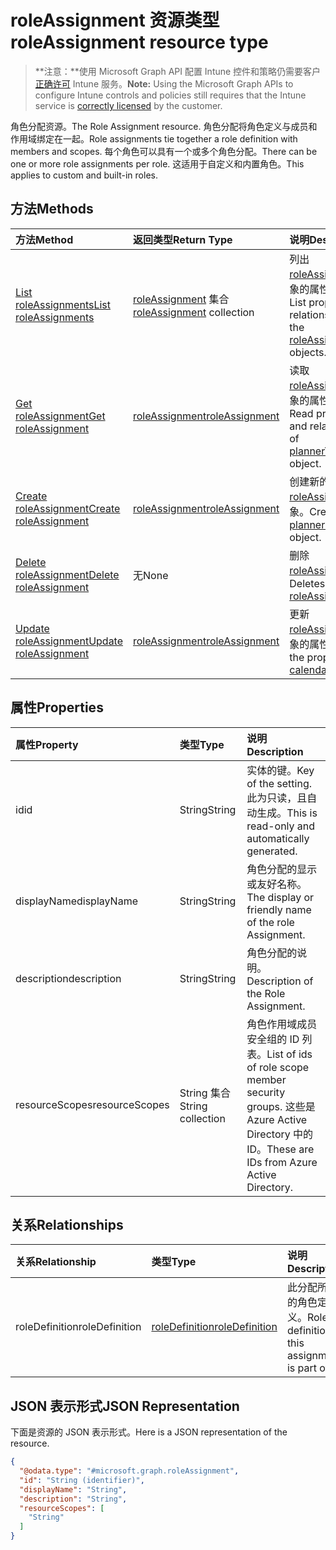 # <a name="roleassignment-resource-type"></a><span data-ttu-id="d3f5c-101">roleAssignment 资源类型</span><span class="sxs-lookup"><span data-stu-id="d3f5c-101">roleAssignment resource type</span></span>

> <span data-ttu-id="d3f5c-102">**注意：**使用 Microsoft Graph API 配置 Intune 控件和策略仍需要客户[正确许可](https://go.microsoft.com/fwlink/?linkid=839381) Intune 服务。</span><span class="sxs-lookup"><span data-stu-id="d3f5c-102">**Note:** Using the Microsoft Graph APIs to configure Intune controls and policies still requires that the Intune service is [correctly licensed](https://go.microsoft.com/fwlink/?linkid=839381) by the customer.</span></span>

<span data-ttu-id="d3f5c-103">角色分配资源。</span><span class="sxs-lookup"><span data-stu-id="d3f5c-103">The Role Assignment resource.</span></span> <span data-ttu-id="d3f5c-104">角色分配将角色定义与成员和作用域绑定在一起。</span><span class="sxs-lookup"><span data-stu-id="d3f5c-104">Role assignments tie together a role definition with members and scopes.</span></span> <span data-ttu-id="d3f5c-105">每个角色可以具有一个或多个角色分配。</span><span class="sxs-lookup"><span data-stu-id="d3f5c-105">There can be one or more role assignments per role.</span></span> <span data-ttu-id="d3f5c-106">这适用于自定义和内置角色。</span><span class="sxs-lookup"><span data-stu-id="d3f5c-106">This applies to custom and built-in roles.</span></span>
## <a name="methods"></a><span data-ttu-id="d3f5c-107">方法</span><span class="sxs-lookup"><span data-stu-id="d3f5c-107">Methods</span></span>
|<span data-ttu-id="d3f5c-108">方法</span><span class="sxs-lookup"><span data-stu-id="d3f5c-108">Method</span></span>|<span data-ttu-id="d3f5c-109">返回类型</span><span class="sxs-lookup"><span data-stu-id="d3f5c-109">Return Type</span></span>|<span data-ttu-id="d3f5c-110">说明</span><span class="sxs-lookup"><span data-stu-id="d3f5c-110">Description</span></span>|
|:---|:---|:---|
|[<span data-ttu-id="d3f5c-111">List roleAssignments</span><span class="sxs-lookup"><span data-stu-id="d3f5c-111">List roleAssignments</span></span>](../api/intune_rbac_roleassignment_list.md)|<span data-ttu-id="d3f5c-112">[roleAssignment](../resources/intune_rbac_roleassignment.md) 集合</span><span class="sxs-lookup"><span data-stu-id="d3f5c-112">[roleAssignment](../resources/intune_rbac_roleassignment.md) collection</span></span>|<span data-ttu-id="d3f5c-113">列出 [roleAssignment](../resources/intune_rbac_roleassignment.md) 对象的属性和关系。</span><span class="sxs-lookup"><span data-stu-id="d3f5c-113">List properties and relationships of the [roleAssignment](../resources/intune_rbac_roleassignment.md) objects.</span></span>|
|[<span data-ttu-id="d3f5c-114">Get roleAssignment</span><span class="sxs-lookup"><span data-stu-id="d3f5c-114">Get roleAssignment</span></span>](../api/intune_rbac_roleassignment_get.md)|[<span data-ttu-id="d3f5c-115">roleAssignment</span><span class="sxs-lookup"><span data-stu-id="d3f5c-115">roleAssignment</span></span>](../resources/intune_rbac_roleassignment.md)|<span data-ttu-id="d3f5c-116">读取 [roleAssignment](../resources/intune_rbac_roleassignment.md) 对象的属性和关系。</span><span class="sxs-lookup"><span data-stu-id="d3f5c-116">Read properties and relationships of [plannerTaskDetails](../resources/intune_rbac_roleassignment.md) object.</span></span>|
|[<span data-ttu-id="d3f5c-117">Create roleAssignment</span><span class="sxs-lookup"><span data-stu-id="d3f5c-117">Create roleAssignment</span></span>](../api/intune_rbac_roleassignment_create.md)|[<span data-ttu-id="d3f5c-118">roleAssignment</span><span class="sxs-lookup"><span data-stu-id="d3f5c-118">roleAssignment</span></span>](../resources/intune_rbac_roleassignment.md)|<span data-ttu-id="d3f5c-119">创建新的 [roleAssignment](../resources/intune_rbac_roleassignment.md) 对象。</span><span class="sxs-lookup"><span data-stu-id="d3f5c-119">Create a new [plannerBucket](../resources/intune_rbac_roleassignment.md) object.</span></span>|
|[<span data-ttu-id="d3f5c-120">Delete roleAssignment</span><span class="sxs-lookup"><span data-stu-id="d3f5c-120">Delete roleAssignment</span></span>](../api/intune_rbac_roleassignment_delete.md)|<span data-ttu-id="d3f5c-121">无</span><span class="sxs-lookup"><span data-stu-id="d3f5c-121">None</span></span>|<span data-ttu-id="d3f5c-122">删除 [roleAssignment](../resources/intune_rbac_roleassignment.md)。</span><span class="sxs-lookup"><span data-stu-id="d3f5c-122">Deletes a [roleAssignment](../resources/intune_rbac_roleassignment.md).</span></span>|
|[<span data-ttu-id="d3f5c-123">Update roleAssignment</span><span class="sxs-lookup"><span data-stu-id="d3f5c-123">Update roleAssignment</span></span>](../api/intune_rbac_roleassignment_update.md)|[<span data-ttu-id="d3f5c-124">roleAssignment</span><span class="sxs-lookup"><span data-stu-id="d3f5c-124">roleAssignment</span></span>](../resources/intune_rbac_roleassignment.md)|<span data-ttu-id="d3f5c-125">更新 [roleAssignment](../resources/intune_rbac_roleassignment.md) 对象的属性。</span><span class="sxs-lookup"><span data-stu-id="d3f5c-125">Update the properties of a [calendar](../resources/intune_rbac_roleassignment.md) object.</span></span>|

## <a name="properties"></a><span data-ttu-id="d3f5c-126">属性</span><span class="sxs-lookup"><span data-stu-id="d3f5c-126">Properties</span></span>
|<span data-ttu-id="d3f5c-127">属性</span><span class="sxs-lookup"><span data-stu-id="d3f5c-127">Property</span></span>|<span data-ttu-id="d3f5c-128">类型</span><span class="sxs-lookup"><span data-stu-id="d3f5c-128">Type</span></span>|<span data-ttu-id="d3f5c-129">说明</span><span class="sxs-lookup"><span data-stu-id="d3f5c-129">Description</span></span>|
|:---|:---|:---|
|<span data-ttu-id="d3f5c-130">id</span><span class="sxs-lookup"><span data-stu-id="d3f5c-130">id</span></span>|<span data-ttu-id="d3f5c-131">String</span><span class="sxs-lookup"><span data-stu-id="d3f5c-131">String</span></span>|<span data-ttu-id="d3f5c-132">实体的键。</span><span class="sxs-lookup"><span data-stu-id="d3f5c-132">Key of the setting.</span></span> <span data-ttu-id="d3f5c-133">此为只读，且自动生成。</span><span class="sxs-lookup"><span data-stu-id="d3f5c-133">This is read-only and automatically generated.</span></span>|
|<span data-ttu-id="d3f5c-134">displayName</span><span class="sxs-lookup"><span data-stu-id="d3f5c-134">displayName</span></span>|<span data-ttu-id="d3f5c-135">String</span><span class="sxs-lookup"><span data-stu-id="d3f5c-135">String</span></span>|<span data-ttu-id="d3f5c-136">角色分配的显示或友好名称。</span><span class="sxs-lookup"><span data-stu-id="d3f5c-136">The display or friendly name of the role Assignment.</span></span>|
|<span data-ttu-id="d3f5c-137">description</span><span class="sxs-lookup"><span data-stu-id="d3f5c-137">description</span></span>|<span data-ttu-id="d3f5c-138">String</span><span class="sxs-lookup"><span data-stu-id="d3f5c-138">String</span></span>|<span data-ttu-id="d3f5c-139">角色分配的说明。</span><span class="sxs-lookup"><span data-stu-id="d3f5c-139">Description of the Role Assignment.</span></span>|
|<span data-ttu-id="d3f5c-140">resourceScopes</span><span class="sxs-lookup"><span data-stu-id="d3f5c-140">resourceScopes</span></span>|<span data-ttu-id="d3f5c-141">String 集合</span><span class="sxs-lookup"><span data-stu-id="d3f5c-141">String collection</span></span>|<span data-ttu-id="d3f5c-142">角色作用域成员安全组的 ID 列表。</span><span class="sxs-lookup"><span data-stu-id="d3f5c-142">List of ids of role scope member security groups.</span></span>  <span data-ttu-id="d3f5c-143">这些是 Azure Active Directory 中的 ID。</span><span class="sxs-lookup"><span data-stu-id="d3f5c-143">These are IDs from Azure Active Directory.</span></span>|

## <a name="relationships"></a><span data-ttu-id="d3f5c-144">关系</span><span class="sxs-lookup"><span data-stu-id="d3f5c-144">Relationships</span></span>
|<span data-ttu-id="d3f5c-145">关系</span><span class="sxs-lookup"><span data-stu-id="d3f5c-145">Relationship</span></span>|<span data-ttu-id="d3f5c-146">类型</span><span class="sxs-lookup"><span data-stu-id="d3f5c-146">Type</span></span>|<span data-ttu-id="d3f5c-147">说明</span><span class="sxs-lookup"><span data-stu-id="d3f5c-147">Description</span></span>|
|:---|:---|:---|
|<span data-ttu-id="d3f5c-148">roleDefinition</span><span class="sxs-lookup"><span data-stu-id="d3f5c-148">roleDefinition</span></span>|[<span data-ttu-id="d3f5c-149">roleDefinition</span><span class="sxs-lookup"><span data-stu-id="d3f5c-149">roleDefinition</span></span>](../resources/intune_rbac_roledefinition.md)|<span data-ttu-id="d3f5c-150">此分配所属的角色定义。</span><span class="sxs-lookup"><span data-stu-id="d3f5c-150">Role definition this assignment is part of.</span></span>|

## <a name="json-representation"></a><span data-ttu-id="d3f5c-151">JSON 表示形式</span><span class="sxs-lookup"><span data-stu-id="d3f5c-151">JSON Representation</span></span>
<span data-ttu-id="d3f5c-152">下面是资源的 JSON 表示形式。</span><span class="sxs-lookup"><span data-stu-id="d3f5c-152">Here is a JSON representation of the resource.</span></span>
<!-- {
  "blockType": "resource",
  "keyProperty": "id",
  "@odata.type": "microsoft.graph.roleAssignment"
}
-->
``` json
{
  "@odata.type": "#microsoft.graph.roleAssignment",
  "id": "String (identifier)",
  "displayName": "String",
  "description": "String",
  "resourceScopes": [
    "String"
  ]
}
```



